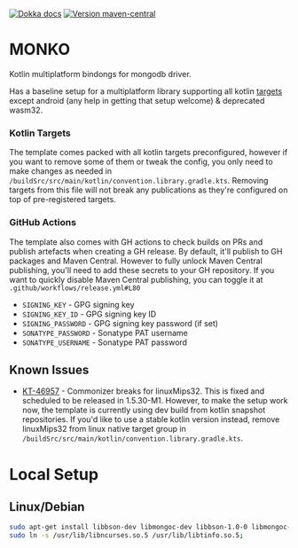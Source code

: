 [![Dokka docs](https://img.shields.io/badge/docs-dokka-orange?style=flat-square)](http://mpetuska.github.io/monko)
[![Version maven-central](https://img.shields.io/maven-central/v/dev.petuska/monko?logo=apache-maven&style=flat-square)](https://mvnrepository.com/artifact/dev.petuska/monko/latest)

# MONKO

Kotlin multiplatform bindongs for mongodb driver.

Has a baseline setup for a multiplatform library supporting all
kotlin [targets](https://kotlinlang.org/docs/mpp-supported-platforms.html)
except android (any help in getting that setup welcome) & deprecated wasm32.

### Kotlin Targets

The template comes packed with all kotlin targets preconfigured, however if you want to remove some of them or tweak the
config, you only need to make changes as needed in `/buildSrc/src/main/kotlin/convention.library.gradle.kts`. Removing
targets from this file will not break any publications as they're configured on top of pre-registered targets.

### GitHub Actions

The template also comes with GH actions to check builds on PRs and publish artefacts when creating a GH release. By
default, it'll publish to GH packages and Maven Central. However to fully unlock Maven Central publishing, you'll need
to add these secrets to your GH repository. If you want to quickly disable Maven Central publishing, you can toggle it
at `.github/workflows/release.yml#L80`

* `SIGNING_KEY` - GPG signing key
* `SIGNING_KEY_ID` - GPG signing key ID
* `SIGNING_PASSWORD` - GPG signing key password (if set)
* `SONATYPE_PASSWORD` - Sonatype PAT username
* `SONATYPE_USERNAME` - Sonatype PAT password

## Known Issues

* [KT-46957](https://youtrack.jetbrains.com/issue/KT-46957) - Commonizer breaks for linuxMips32. This is fixed and
  scheduled to be released in 1.5.30-M1. However, to make the setup work now, the template is currently using dev build
  from kotlin snapshot repositories. If you'd like to use a stable kotlin version instead, remove linuxMips32 from linux
  native target group in `/buildSrc/src/main/kotlin/convention.library.gradle.kts`.


# Local Setup
## Linux/Debian
```bash
sudo apt-get install libbson-dev libmongoc-dev libbson-1.0-0 libmongoc-1.0-0 cmake libssl-dev libsasl2-dev -y;
sudo ln -s /usr/lib/libncurses.so.5 /usr/lib/libtinfo.so.5;
```